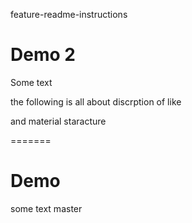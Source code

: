 feature-readme-instructions
# Demo 2

Some text 

the following is all about discrption of like

and material staracture



=======
# Demo
some text 
 master



